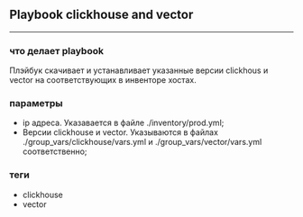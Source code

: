## Playbook clickhouse and vector

---

### что делает playbook

Плэйбук скачивает и устанавливает указанные версии clickhous и vector на соответствующих в инвенторе хостах.


### параметры

* ip адреса. Указавается в файле ./inventory/prod.yml;
* Версии clickhouse и vector. Указываются в файлах ./group_vars/clickhouse/vars.yml и ./group_vars/vector/vars.yml соответственно;

### теги

* clickhouse
* vector

